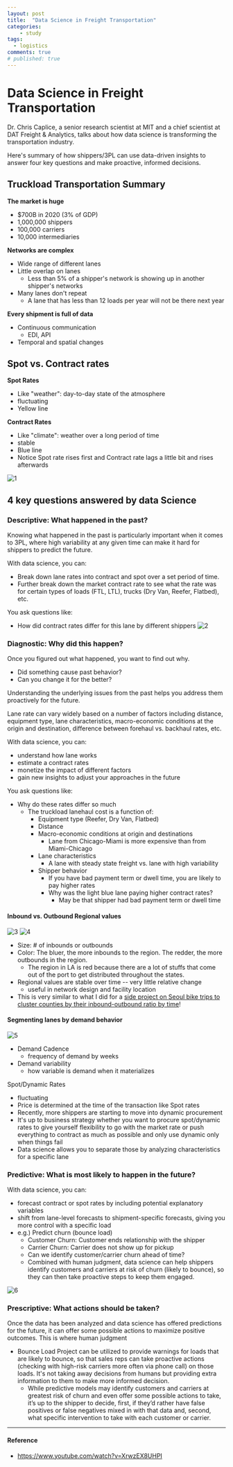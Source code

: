 ```yaml
---
layout: post
title:  "Data Science in Freight Transportation"
categories:
    - study
tags:
  - logistics
comments: true
# published: true
---
```



# Data Science in Freight Transportation


Dr. Chris Caplice, a senior research scientist at MIT and a chief scientist at DAT Freight & Analytics, talks about how data science is transforming the transportation industry.

Here's summary of how shippers/3PL can use data-driven insights to answer four key questions and make proactive, informed decisions.


## Truckload Transportation Summary

**The market is huge**
- $700B in 2020 (3% of GDP)
- 1,000,000 shippers
- 100,000 carriers
- 10,000 intermediaries

**Networks are complex**
- Wide range of different lanes
- Little overlap on lanes
  - Less than 5% of a shipper's network is showing up in another shipper's networks
- Many lanes don't repeat
  - A lane that has less than 12 loads per year will not be there next year

**Every shipment is full of data**
- Continuous communication
  - EDI, API
- Temporal and spatial changes


## Spot vs. Contract rates

**Spot Rates**
- Like "weather": day-to-day state of the atmosphere
- fluctuating
- Yellow line

**Contract Rates**
- Like "climate": weather over a long period of time
- stable
- Blue line
- Notice Spot rate rises first and Contract rate lags a little bit and rises afterwards

![1](/assets/img/Study/Data-Science-3PL/1.png)

## 4 key questions answered by data Science

### Descriptive: What happened in the past?

Knowing what happened in the past is particularly important when it comes to 3PL, where high variability at any given time can make it hard for shippers to predict the future.

With data science, you can:
- Break down lane rates into contract and spot over a set period of time.
- Further break down the market contract rate to see what the rate was for certain types of loads (FTL, LTL), trucks (Dry Van, Reefer, Flatbed), etc.

You ask questions like:
- How did contract rates differ for this lane by different shippers
![2](/assets/img/Study/Data-Science-3PL/2.png)

### Diagnostic: Why did this happen?

Once you figured out what happened, you want to find out why.
- Did something cause past behavior?
- Can you change it for the better?

Understanding the underlying issues from the past helps you address them proactively for the future.

Lane rate can vary widely based on a number of factors including distance, equipment type, lane characteristics, macro-economic conditions at the origin and destination, difference between forehaul vs. backhaul rates, etc.

With data science, you can:

- understand how lane works
- estimate a contract rates
- monetize the impact of different factors
- gain new insights to adjust your approaches in the future

You ask questions like:

- Why do these rates differ so much
  - The truckload lanehaul cost is a function of:
    - Equipment type (Reefer, Dry Van, Flatbed)
    - Distance
    - Macro-economic conditions at origin and destinations
      - Lane from Chicago-Miami is more expensive than from Miami-Chicago
    - Lane characteristics
      - A lane with steady state freight vs. lane with high variability
    - Shipper behavior
      - If you have bad payment term or dwell time, you are likely to pay higher rates
      - Why was the light blue lane paying higher contract rates?
        - May be that shipper had bad payment term or dwell time

#### Inbound vs. Outbound Regional values

![3](/assets/img/Study/Data-Science-3PL/3.png)
![4](/assets/img/Study/Data-Science-3PL/4.png)

- Size: # of inbounds or outbounds
- Color: The bluer, the more inbounds to the region. The redder, the more outbounds in the region.
  - The region in LA is red because there are a lot of stuffs that come out of the port to get distributed throughout the states.
- Regional values are stable over time -- very little relative change
  - useful in network design and facility location
- This is very similar to what I did for a [side project on Seoul bike trips to cluster counties by their inbound-outbound ratio by time](https://jiehwan94.github.io/project/side-projects/2021-10-10-Seoul-Bike-Trips-EDA/)!

#### Segmenting lanes by demand behavior
![5](/assets/img/Study/Data-Science-3PL/5.png)

- Demand Cadence
  - frequency of demand by weeks
- Demand variability
  - how variable is demand when it materializes

Spot/Dynamic Rates
- fluctuating
- Price is determined at the time of the transaction like Spot rates
- Recently, more shippers are starting to move into dynamic procurement
- It's up to business strategy whether you want to procure spot/dynamic rates to give yourself flexibility to go with the market rate or push everything to contract as much as possible and only use dynamic only when things fail
- Data science allows you to separate those by analyzing characteristics for a specific lane



### Predictive: What is most likely to happen in the future?

With data science, you can:

- forecast contract or spot rates by including potential explanatory variables
- shift from lane-level forecasts to shipment-specific forecasts, giving you more control with a specific load
- e.g.) Predict churn (bounce load)
  - Customer Churn: Customer ends relationship with the shipper
  - Carrier Churn: Carrier does not show up for pickup
  - Can we identify customer/carrier churn ahead of time?
  - Combined with human judgment, data science can help shippers identify customers and carriers at risk of churn (likely to bounce), so they can then take proactive steps to keep them engaged.

![6](/assets/img/Study/Data-Science-3PL/6.png)

####

### Prescriptive: What actions should be taken?

Once the data has been analyzed and data science has offered predictions for the future, it can offer some possible actions to maximize positive outcomes. This is where human judgment

- Bounce Load Project can be utilized to provide warnings for loads that are likely to bounce, so that sales reps can take proactive actions (checking with high-risk carriers more often via phone call) on those loads. It's not taking away decisions from humans but providing extra information to them to make more informed decision.
  - While predictive models may identify customers and carriers at greatest risk of churn and even offer some possible actions to take, it’s up to the shipper to decide, first, if they’d rather have false positives or false negatives mixed in with that data and, second, what specific intervention to take with each customer or carrier.


---


#### Reference
- https://www.youtube.com/watch?v=XrwzEX8UHPI
